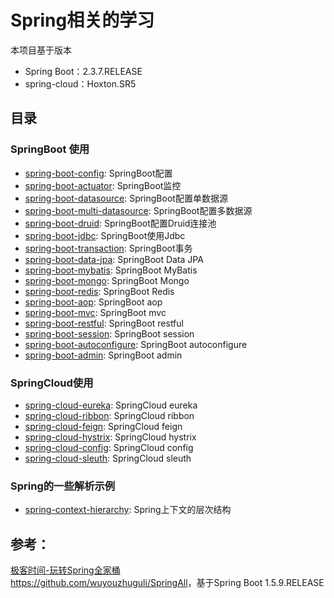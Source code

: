 # Spring相关的学习

本项目基于版本
* Spring Boot：2.3.7.RELEASE
* spring-cloud：Hoxton.SR5

## 目录
### SpringBoot 使用
* [spring-boot-config](https://github.com/qxklove/spring-all-study/tree/master/spring-boot-config): SpringBoot配置
* [spring-boot-actuator](https://github.com/qxklove/spring-all-study/tree/master/spring-boot-actuator): SpringBoot监控
* [spring-boot-datasource](https://github.com/qxklove/spring-all-study/tree/master/spring-boot-datasource): SpringBoot配置单数据源
* [spring-boot-multi-datasource](https://github.com/qxklove/spring-all-study/tree/master/spring-boot-multi-datasource): SpringBoot配置多数据源
* [spring-boot-druid](https://github.com/qxklove/spring-all-study/tree/master/spring-boot-druid): SpringBoot配置Druid连接池
* [spring-boot-jdbc](https://github.com/qxklove/spring-all-study/tree/master/spring-boot-jdbc): SpringBoot使用Jdbc
* [spring-boot-transaction](https://github.com/qxklove/spring-all-study/tree/master/spring-boot-transaction): SpringBoot事务
* [spring-boot-data-jpa](https://github.com/qxklove/spring-all-study/tree/master/spring-boot-data-jpa): SpringBoot Data JPA
* [spring-boot-mybatis](https://github.com/qxklove/spring-all-study/tree/master/spring-boot-mybatis): SpringBoot MyBatis
* [spring-boot-mongo](https://github.com/qxklove/spring-all-study/tree/master/spring-boot-mongo): SpringBoot Mongo
* [spring-boot-redis](https://github.com/qxklove/spring-all-study/tree/master/spring-boot-redis): SpringBoot Redis
* [spring-boot-aop](https://github.com/qxklove/spring-all-study/tree/master/spring-boot-aop): SpringBoot aop
* [spring-boot-mvc](https://github.com/qxklove/spring-all-study/tree/master/spring-boot-mvc): SpringBoot mvc
* [spring-boot-restful](https://github.com/qxklove/spring-all-study/tree/master/spring-boot-restful): SpringBoot restful
* [spring-boot-session](https://github.com/qxklove/spring-all-study/tree/master/spring-boot-session): SpringBoot session
* [spring-boot-autoconfigure](https://github.com/qxklove/spring-all-study/tree/master/spring-boot-autoconfigure): SpringBoot autoconfigure
* [spring-boot-admin](https://github.com/qxklove/spring-all-study/tree/master/spring-boot-admin): SpringBoot admin

### SpringCloud使用
* [spring-cloud-eureka](https://github.com/qxklove/spring-all-study/tree/master/spring-cloud-eureka): SpringCloud eureka
* [spring-cloud-ribbon](https://github.com/qxklove/spring-all-study/tree/master/spring-cloud-feign): SpringCloud ribbon
* [spring-cloud-feign](https://github.com/qxklove/spring-all-study/tree/master/spring-cloud-feign): SpringCloud feign
* [spring-cloud-hystrix](https://github.com/qxklove/spring-all-study/tree/master/spring-cloud-hystrix): SpringCloud hystrix
* [spring-cloud-config](https://github.com/qxklove/spring-all-study/tree/master/spring-cloud-config): SpringCloud config
* [spring-cloud-sleuth](https://github.com/qxklove/spring-all-study/tree/master/spring-cloud-sleuth): SpringCloud sleuth

### Spring的一些解析示例
* [spring-context-hierarchy](https://github.com/qxklove/spring-all-study/tree/master/spring-context-hierarchy): Spring上下文的层次结构

## 参考：
[极客时间-玩转Spring全家桶](https://time.geekbang.org/course/intro/100023501)  
<https://github.com/wuyouzhuguli/SpringAll>，基于Spring Boot 1.5.9.RELEASE  
